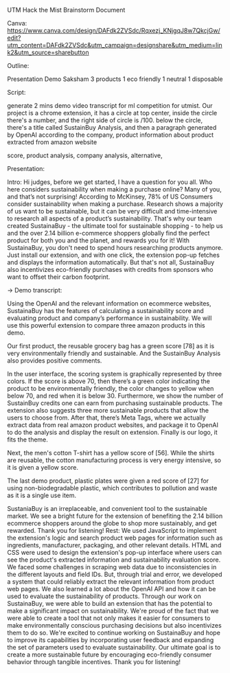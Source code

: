 UTM Hack the Mist Brainstorm Document

Canva: https://www.canva.com/design/DAFdk2ZVSdc/Rqxezj_KNjgqJ8w7QkcjGw/edit?utm_content=DAFdk2ZVSdc&utm_campaign=designshare&utm_medium=link2&utm_source=sharebutton


Outline:


Presentation
Demo
Saksham
3 products
1 eco friendly
1 neutral
1 disposable



Script:





generate 2 mins demo video transcript for ml competition for utmist. Our project is a chrome extension, it has a circle at top center, inside the circle there's a number, and the right side of circle is /100. below the circle, there's a title called SustainBuy Analysis,   and then a paragraph generated by OpenAI according to the company, product information about product extracted from amazon website

score, product analysis, company analysis, alternative,





Presentation:

Intro:
Hi judges, before we get started, I have a question for you all. Who here considers sustainability when making a purchase online? Many of you, and that’s not surprising!
According to McKinsey, 78% of US Consumers consider sustainability when making a purchase. Research shows a majority of us want to be sustainable, but it can be very difficult and time-intensive to research all aspects of a product’s sustainability.
That's why our team created SustainaBuy - the ultimate tool for sustainable shopping - to help us and the over 2.14 billion e-commerce shoppers globally find the perfect product for both you and the planet, and rewards you for it!
With SustainaBuy, you don't need to spend hours researching products anymore. Just install our extension, and with one click, the extension pop-up fetches and displays the information automatically.
But that's not all, SustainaBuy also incentivizes eco-friendly purchases with credits from sponsors who want to offset their carbon footprint. 






-> Demo transcript:

Using the OpenAI and the relevant information on ecommerce websites, SustainaBuy has the features of calculating a sustainability score and evaluating product and company’s performance in sustainability. We will use this powerful extension to compare three amazon products in this demo.

Our first product, the reusable grocery bag has a green score [78] as it is very environmentally friendly and sustainable. And the SustainBuy Analysis also provides positive comments. 

In the user interface, the scoring system is graphically represented by three colors. If the score is above 70, then there’s a green color indicating the product to be environmentally friendly,  the color changes to yellow when below 70, and red when it is below 30. Furthermore, we show the number of SustainBuy credits one can earn from purchasing sustainable products. The extension also suggests three more sustainable products that allow the users to choose from. After that, there’s Meta Tags, where we actually extract data from real amazon product websites, and package it to OpenAI to do the analysis and display the result on extension. Finally is our logo, it fits the theme.

Next, the men's cotton T-shirt has a yellow score of [56]. While the shirts are reusable, the cotton manufacturing process is very energy intensive, so it is given a yellow score.

The last  demo product, plastic plates were given a red score of [27] for using non-biodegradable plastic, which contributes to pollution and waste as it is a single use item. 


SustaniaBuy is an irreplaceable, and convenient tool to the sustainable market. We see a bright future for the extension of benefiting the 2.14 billion ecommerce shoppers around the globe to shop more sustainably, and get rewarded. Thank you for listening!
Rest:
We used JavaScript to implement the extension's logic and search product web pages for information such as ingredients, manufacturer, packaging, and other relevant details. HTML and CSS were used to design the extension's pop-up interface where users can see the product's extracted information and sustainability evaluation score.
We faced some challenges in scraping web data due to inconsistencies in the different layouts and field IDs. But, through trial and error, we developed a system that could reliably extract the relevant information from product web pages. We also learned a lot about the OpenAI API and how it can be used to evaluate the sustainability of products.
Through our work on SustainaBuy, we were able to build an extension that has the potential to make a significant impact on sustainability. We're proud of the fact that we were able to create a tool that not only makes it easier for consumers to make environmentally conscious purchasing decisions but also incentivizes them to do so.
We're excited to continue working on SustainaBuy and hope to improve its capabilities by incorporating user feedback and expanding the set of parameters used to evaluate sustainability. Our ultimate goal is to create a more sustainable future by encouraging eco-friendly consumer behavior through tangible incentives. Thank you for listening!

